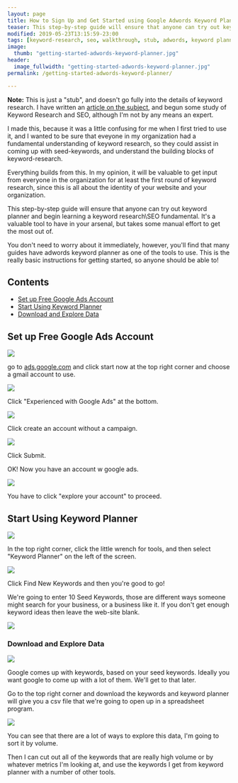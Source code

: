```yaml
---
layout: page
title: How to Sign Up and Get Started using Google Adwords Keyword Planner
teaser: This step-by-step guide will ensure that anyone can try out keyword planner and begin learning a keyword research\SEO fundamental.
modified: 2019-05-23T13:15:59-23:00
tags: [keyword-research, seo, walkthrough, stub, adwords, keyword planner]
image:
  thumb: "getting-started-adwords-keyword-planner.jpg"
header:
  image_fullwidth: "getting-started-adwords-keyword-planner.jpg"
permalink: /getting-started-adwords-keyword-planner/

---
```


**Note:** This is just a "stub", and doesn't go fully into the details of keyword research. I have written an [article on the subject](https://www.csbtechemporium.com/keyword-research-fundamentals/), and begun some study of Keyword Research and SEO, although I'm not by any means an expert. 

I made this, because it was a little confusing for me when I first tried to use it, and I wanted to be sure that eveyone in my organization had a fundamental understanding of keyword research, so they could assist in coming up with seed-keywords, and understand the building blocks of keyword-research. 

Everything builds from this. In my opinion, it will be valuable to get input from everyone in the organization for at least the first round of keyword research, since this is all about the identity of your website and your organization.

This step-by-step guide will ensure that anyone can try out keyword planner and begin learning a keyword research\SEO fundamental. It's a valuable tool to have in your arsenal, but takes some manual effort to get the most out of.

You don't need to worry about it immediately, however, you'll find that many guides have adwords keyword planner as one of the tools to use. This is the really basic instructions for getting started, so anyone should be able to!

## Contents

* [Set up Free Google Ads Account](#set-up-free-google-ads-account)
* [Start Using Keyword Planner](#start-using-keyword-planner-)
* [Download and Explore Data](#download-and-explore-data-)

## Set up Free Google Ads Account

![](https://i.imgur.com/F2FyM0A.png)

go to [ads.google.com](https://ads.google.com) and click start now at the top right corner and choose a gmail account to use.

![](https://i.imgur.com/n0AsI6I.png)

Click "Experienced with Google Ads" at the bottom.

![](https://i.imgur.com/ST8jiVY.png)

Click create an account without a campaign.

![](https://i.imgur.com/FDzdZOo.png)

Click Submit.

OK! Now you have an account w google ads.

![](https://i.imgur.com/MLu3Nx5.png)

You have to click "explore your account" to proceed.

## Start Using Keyword Planner


![](https://i.imgur.com/BPGKUAu.png)


In the top right corner, click the little wrench for tools, and then select "Keyword Planner" on the left of the screen.

![](https://i.imgur.com/9HBzgoa.png)

Click Find New Keywords and then you're good to go!

We're going to enter 10 Seed Keywords, those are different ways someone might search for your business, or a business like it. If you don't get enough keyword ideas then leave the web-site blank.

![](https://i.imgur.com/gYfaH1e.png)

### Download and Explore Data

![](https://i.imgur.com/VC9Mc7x.png)

Google comes up with keywords, based on your seed keywords. Ideally you want google to come up with a lot of them. We'll get to that later.

Go to the top right corner and download the keywords and keyword planner will give you a csv file that we're going to open up in a spreadsheet program.

![](https://i.imgur.com/acoH1WP.png)

You can see that there are a lot of ways to explore this data, I'm going to sort it by volume.

Then I can cut out all of the keywords that are really high volume or by whatever metrics I'm looking at, and use the keywords I get from keyword planner with a number of other tools.


